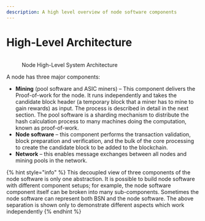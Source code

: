 ```yaml
---
description: A high level overview of node software components
---
```


# High-Level Architecture

<figure><img src="https://github.com/jonesjBSV/bsv-skills-center/blob/master/bsv-skills-center/bsv-protocol-documentation/.gitbook/assets/NetworkPolicies_Slide01%20(1).png" alt=""><figcaption><p>Node High-Level System Architecture</p></figcaption></figure>

A node has three major components:

* **Mining** (pool software and ASIC miners) – This component delivers the Proof-of-work for the node. It runs independently and takes the candidate block header (a temporary block that a miner has to mine to gain rewards) as input. The process is described in detail in the next section. The pool software is a sharding mechanism to distribute the hash calculation process to many machines doing the computation, known as proof-of-work.
* **Node software** – this component performs the transaction validation, block preparation and verification, and the bulk of the core processing to create the candidate block to be added to the blockchain.
* **Network** – this enables message exchanges between all nodes and mining pools in the network.

{% hint style="info" %}
This decoupled view of three components of the node software is only one abstraction. It is possible to build node software with different component setups; for example, the node software component itself can be broken into many sub-components. Sometimes the node software can represent both BSN and the node software. The above separation is shown only to demonstrate different aspects which work independently
{% endhint %}
